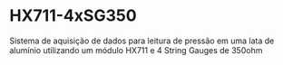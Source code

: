 # HX711-4xSG350
Sistema de aquisição de dados para leitura de pressão em uma lata de alumínio utilizando um módulo HX711 e 4 String Gauges de 350ohm
